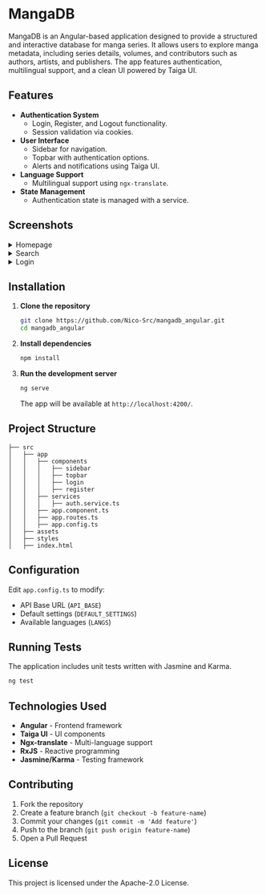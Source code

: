 # MangaDB

MangaDB is an Angular-based application designed to provide a structured and interactive database for manga series. It allows users to explore manga metadata, including series details, volumes, and contributors such as authors, artists, and publishers. The app features authentication, multilingual support, and a clean UI powered by Taiga UI.

## Features

- **Authentication System**
  - Login, Register, and Logout functionality.
  - Session validation via cookies.
- **User Interface**
  - Sidebar for navigation.
  - Topbar with authentication options.
  - Alerts and notifications using Taiga UI.
- **Language Support**
  - Multilingual support using `ngx-translate`.
- **State Management**
  - Authentication state is managed with a service.
 
## Screenshots

<details>
  <summary>Homepage</summary>
  
  [![image.png](https://i.postimg.cc/c4zGtPQp/image.png)](https://postimg.cc/HVbhfZvz)
</details>

<details>
  <summary>Search</summary>
  
  [![image.png](https://i.postimg.cc/hPW5Fg1P/image.png)](https://postimg.cc/bdgTb75K)
</details>

<details>
  <summary>Login</summary>
  
  [![image.png](https://i.postimg.cc/g25h5c3g/image.png)](https://postimg.cc/5XBjQV7z)
</details>

## Installation

1. **Clone the repository**

   ```sh
   git clone https://github.com/Nico-Src/mangadb_angular.git
   cd mangadb_angular
   ```

2. **Install dependencies**

   ```sh
   npm install
   ```

3. **Run the development server**

   ```sh
   ng serve
   ```

   The app will be available at `http://localhost:4200/`.

## Project Structure

```
├── src
│   ├── app
│   │   ├── components
│   │   │   ├── sidebar
│   │   │   ├── topbar
│   │   │   ├── login
│   │   │   ├── register
│   │   ├── services
│   │   │   ├── auth.service.ts
│   │   ├── app.component.ts
│   │   ├── app.routes.ts
│   │   ├── app.config.ts
│   ├── assets
│   ├── styles
│   ├── index.html
```

## Configuration

Edit `app.config.ts` to modify:

- API Base URL (`API_BASE`)
- Default settings (`DEFAULT_SETTINGS`)
- Available languages (`LANGS`)

## Running Tests

The application includes unit tests written with Jasmine and Karma.

```sh
ng test
```

## Technologies Used

- **Angular** - Frontend framework
- **Taiga UI** - UI components
- **Ngx-translate** - Multi-language support
- **RxJS** - Reactive programming
- **Jasmine/Karma** - Testing framework

## Contributing

1. Fork the repository
2. Create a feature branch (`git checkout -b feature-name`)
3. Commit your changes (`git commit -m 'Add feature'`)
4. Push to the branch (`git push origin feature-name`)
5. Open a Pull Request

## License

This project is licensed under the Apache-2.0 License.

